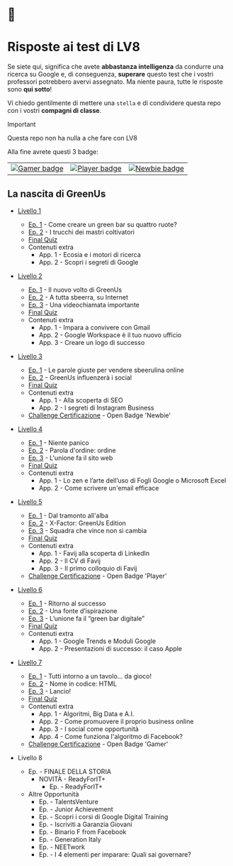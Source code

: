 # 🧠
# Risposte ai test di LV8
Se siete qui, significa che avete **abbastanza intelligenza** da condurre una ricerca su Google e, di conseguenza, **superare** questo test che i vostri professori potrebbero avervi assegnato. Ma niente paura, tutte le risposte sono **qui sotto**! 

Vi chiedo gentilmente di mettere una `stella` e di condividere questa repo con i vostri **compagni di classe**.

> [!IMPORTANT]  
> Questa repo non ha nulla a che fare con LV8

Alla fine avrete questi 3 badge:

<table>
    <tr>
        <td>
            <a href="https://api.eu.badgr.io/public/assertions/FQrogZETQZGSAJ6Svpxx9w">
                <img src="https://media.eu.badgr.com/uploads/badges/assertion-FQrogZETQZGSAJ6Svpxx9w.png" alt="Gamer badge">
            </a>
        </td>
        <td>
            <a href="https://api.eu.badgr.io/public/assertions/1V4EA0SWSuGtOm5LHBHOxQ">
                <img src="https://media.eu.badgr.com/uploads/badges/assertion-1V4EA0SWSuGtOm5LHBHOxQ.png" alt="Player badge">
            </a>
        </td>
        <td>
            <a href="https://api.eu.badgr.io/public/assertions/lUO5CzSdSCqTb61wFZsGPw">
                <img src="https://media.eu.badgr.com/uploads/badges/assertion-lUO5CzSdSCqTb61wFZsGPw.png" alt="Newbie badge">
            </a>
        </td>
    </tr>
</table>

## La nascita di GreenUs

* [Livello 1](livello/1.txt)
  * [Ep. 1](https://github.com/plumkewe/risposte-lv8/blob/cbaf922b909a2c0a8432228be6cb8a5c36e87ae5/livello/1.txt#L3) - Come creare un green bar su quattro ruote?
  * [Ep. 2](https://github.com/plumkewe/risposte-lv8/blob/cbaf922b909a2c0a8432228be6cb8a5c36e87ae5/livello/1.txt#L44) - I trucchi dei mastri coltivatori
  * [Final Quiz](https://github.com/plumkewe/risposte-lv8/blob/cbaf922b909a2c0a8432228be6cb8a5c36e87ae5/livello/1.txt#L86)
  * Contenuti extra
    * App. 1 - Ecosia e i motori di ricerca
    * App. 2 - Scopri i segreti di Google

* [Livello 2](livello/2.txt)
  * [Ep. 1](https://github.com/plumkewe/risposte-lv8/blob/cbaf922b909a2c0a8432228be6cb8a5c36e87ae5/livello/2.txt#L3) - Il nuovo volto di GreenUs
  * [Ep. 2](https://github.com/plumkewe/risposte-lv8/blob/cbaf922b909a2c0a8432228be6cb8a5c36e87ae5/livello/2.txt#L21) - A tutta sbeerra, su Internet
  * [Ep. 3](https://github.com/plumkewe/risposte-lv8/blob/cbaf922b909a2c0a8432228be6cb8a5c36e87ae5/livello/2.txt#L50) - Una videochiamata importante
  * [Final Quiz](https://github.com/plumkewe/risposte-lv8/blob/cbaf922b909a2c0a8432228be6cb8a5c36e87ae5/livello/2.txt#L83)
  * Contenuti extra
    * App. 1 - Impara a convivere con Gmail
    * App. 2 - Google Workspace è il tuo nuovo ufficio
    * App. 3 - Creare un logo di successo

* [Livello 3](livello/3.txt)
  * [Ep. 1](https://github.com/plumkewe/risposte-lv8/blob/cbaf922b909a2c0a8432228be6cb8a5c36e87ae5/livello/3.txt#L3) - Le parole giuste per vendere sbeerulina online
  * [Ep. 2](https://github.com/plumkewe/risposte-lv8/blob/cbaf922b909a2c0a8432228be6cb8a5c36e87ae5/livello/3.txt#L37) - GreenUs influenzerà i social
  * [Final Quiz](https://github.com/plumkewe/risposte-lv8/blob/cbaf922b909a2c0a8432228be6cb8a5c36e87ae5/livello/3.txt#L76)
  * Contenuti extra
    * App. 1 - Alla scoperta di SEO
    * App. 2 - I segreti di Instagram Business
  * [Challenge Certificazione](https://github.com/plumkewe/risposte-lv8/blob/cbaf922b909a2c0a8432228be6cb8a5c36e87ae5/livello/3.txt#L112) - Open Badge 'Newbie'

* [Livello 4](livello/4.txt)
  * [Ep. 1](https://github.com/plumkewe/risposte-lv8/blob/cbaf922b909a2c0a8432228be6cb8a5c36e87ae5/livello/4.txt#L3) - Niente panico
  * [Ep. 2](https://github.com/plumkewe/risposte-lv8/blob/cbaf922b909a2c0a8432228be6cb8a5c36e87ae5/livello/4.txt#L41) - Parola d'ordine: ordine
  * [Ep. 3](https://github.com/plumkewe/risposte-lv8/blob/cbaf922b909a2c0a8432228be6cb8a5c36e87ae5/livello/4.txt#L75) - L'unione fa il sito web
  * [Final Quiz](https://github.com/plumkewe/risposte-lv8/blob/cbaf922b909a2c0a8432228be6cb8a5c36e87ae5/livello/4.txt#L107)
  * Contenuti extra
    * App. 1 - Lo zen e l’arte dell’uso di Fogli Google o Microsoft Excel
    * App. 2 - Come scrivere un'email efficace

* [Livello 5](livello/5.txt)
  * [Ep. 1](https://github.com/plumkewe/risposte-lv8/blob/cbaf922b909a2c0a8432228be6cb8a5c36e87ae5/livello/5.txt#L3) - Dal tramonto all'alba
  * [Ep. 2](https://github.com/plumkewe/risposte-lv8/blob/cbaf922b909a2c0a8432228be6cb8a5c36e87ae5/livello/5.txt#L44) - X-Factor: GreenUs Edition
  * [Ep. 3](https://github.com/plumkewe/risposte-lv8/blob/cbaf922b909a2c0a8432228be6cb8a5c36e87ae5/livello/5.txt#L95) - Squadra che vince non si cambia
  * [Final Quiz](https://github.com/plumkewe/risposte-lv8/blob/cbaf922b909a2c0a8432228be6cb8a5c36e87ae5/livello/5.txt#L125)
  * Contenuti extra
    * App. 1 - Favij alla scoperta di LinkedIn
    * App. 2 - Il CV di Favij
    * App. 3 - Il primo colloquio di Favij
  * [Challenge Certificazione](https://github.com/plumkewe/risposte-lv8/blob/cbaf922b909a2c0a8432228be6cb8a5c36e87ae5/livello/5.txt#L170) - Open Badge 'Player'

* [Livello 6](livello/6.txt)
  * [Ep. 1](https://github.com/plumkewe/risposte-lv8/blob/cbaf922b909a2c0a8432228be6cb8a5c36e87ae5/livello/6.txt#L3) - Ritorno al successo
  * [Ep. 2](https://github.com/plumkewe/risposte-lv8/blob/cbaf922b909a2c0a8432228be6cb8a5c36e87ae5/livello/6.txt#L52) - Una fonte d’ispirazione
  * [Ep. 3](https://github.com/plumkewe/risposte-lv8/blob/cbaf922b909a2c0a8432228be6cb8a5c36e87ae5/livello/6.txt#L97) - L’unione fa il “green bar digitale”
  * [Final Quiz](https://github.com/plumkewe/risposte-lv8/blob/cbaf922b909a2c0a8432228be6cb8a5c36e87ae5/livello/6.txt#L144)
  * Contenuti extra
    * App. 1 - Google Trends e Moduli Google
    * App. 2 - Presentazioni di successo: il caso Apple

* [Livello 7](livello/7.txt)
  * [Ep. 1](https://github.com/plumkewe/risposte-lv8/blob/cbaf922b909a2c0a8432228be6cb8a5c36e87ae5/livello/7.txt#L3C1-L3C1) - Tutti intorno a un tavolo… da gioco!
  * [Ep. 2](https://github.com/plumkewe/risposte-lv8/blob/cbaf922b909a2c0a8432228be6cb8a5c36e87ae5/livello/7.txt#L50) - Nome in codice: HTML
  * [Ep. 3](https://github.com/plumkewe/risposte-lv8/blob/cbaf922b909a2c0a8432228be6cb8a5c36e87ae5/livello/7.txt#L83) - Lancio!
  * [Final Quiz](https://github.com/plumkewe/risposte-lv8/blob/cbaf922b909a2c0a8432228be6cb8a5c36e87ae5/livello/7.txt#L155)
  * Contenuti extra
    * App. 1 - Algoritmi, Big Data e A.I.
    * App. 2 - Come promuovere il proprio business online
    * App. 3 - I social come opportunità
    * App. 4 - Come funziona l'algoritmo di Facebook?
  * [Challenge Certificazione](https://github.com/plumkewe/risposte-lv8/blob/cbaf922b909a2c0a8432228be6cb8a5c36e87ae5/livello/7.txt#L204C4-L204C48) - Open Badge 'Gamer'

* Livello 8
  * Ep. - FINALE DELLA STORIA
    * NOVITÀ - ReadyForIT+
      * Ep. - ReadyForIT+
  * Altre Opportunità
    * Ep. - TalentsVenture
    * Ep. - Junior Achievement
    * Ep. - Scopri i corsi di Google Digital Training
    * Ep. - Iscriviti a Garanzia Giovani
    * Ep. - Binario F from Facebook
    * Ep. - Generation Italy 
    * Ep. - NEETwork
    * Ep. - I 4 elementi per imparare: Quali sai governare?
